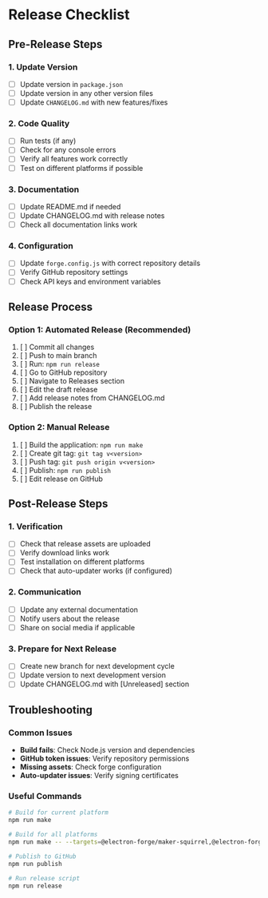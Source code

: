 # Release Checklist

## Pre-Release Steps

### 1. Update Version
- [ ] Update version in `package.json`
- [ ] Update version in any other version files
- [ ] Update `CHANGELOG.md` with new features/fixes

### 2. Code Quality
- [ ] Run tests (if any)
- [ ] Check for any console errors
- [ ] Verify all features work correctly
- [ ] Test on different platforms if possible

### 3. Documentation
- [ ] Update README.md if needed
- [ ] Update CHANGELOG.md with release notes
- [ ] Check all documentation links work

### 4. Configuration
- [ ] Update `forge.config.js` with correct repository details
- [ ] Verify GitHub repository settings
- [ ] Check API keys and environment variables

## Release Process

### Option 1: Automated Release (Recommended)
1. [ ] Commit all changes
2. [ ] Push to main branch
3. [ ] Run: `npm run release`
4. [ ] Go to GitHub repository
5. [ ] Navigate to Releases section
6. [ ] Edit the draft release
7. [ ] Add release notes from CHANGELOG.md
8. [ ] Publish the release

### Option 2: Manual Release
1. [ ] Build the application: `npm run make`
2. [ ] Create git tag: `git tag v<version>`
3. [ ] Push tag: `git push origin v<version>`
4. [ ] Publish: `npm run publish`
5. [ ] Edit release on GitHub

## Post-Release Steps

### 1. Verification
- [ ] Check that release assets are uploaded
- [ ] Verify download links work
- [ ] Test installation on different platforms
- [ ] Check that auto-updater works (if configured)

### 2. Communication
- [ ] Update any external documentation
- [ ] Notify users about the release
- [ ] Share on social media if applicable

### 3. Prepare for Next Release
- [ ] Create new branch for next development cycle
- [ ] Update version to next development version
- [ ] Update CHANGELOG.md with [Unreleased] section

## Troubleshooting

### Common Issues
- **Build fails**: Check Node.js version and dependencies
- **GitHub token issues**: Verify repository permissions
- **Missing assets**: Check forge configuration
- **Auto-updater issues**: Verify signing certificates

### Useful Commands
```bash
# Build for current platform
npm run make

# Build for all platforms
npm run make -- --targets=@electron-forge/maker-squirrel,@electron-forge/maker-dmg,@electron-forge/maker-deb

# Publish to GitHub
npm run publish

# Run release script
npm run release
```











